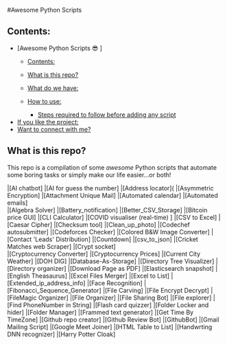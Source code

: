  #Awesome Python Scripts 


## Contents:

- [Awesome Python Scripts :sunglasses:    ]
  - [Contents:](#contents)
  - [What is this repo?](#what-is-this-repo)
  - [What do we have:](#what-do-we-have)
  - [How to use:](#how-to-use)
  
    - [Steps required to follow before adding any script](#steps-required-to-follow-before-adding-any-script)
- [If you like the project:](#if-you-like-the-project)
- [Want to connect with me?](#want-to-connect-with-me)

## What is this repo?
This repo is a compilation of some *awesome* Python scripts that automate some boring tasks or simply make our life easier...or both!







|[AI chatbot] 
|[AI for guess the number]
|[Address locator]( 
|[Asymmetric Encryption] 
|[Attachment Unique Mail] 
|[Automated calendar] 
|[Automated emails]  
|[Algebra Solver]
|[Battery_notification]
|[Better_CSV_Storage]
|[Bitcoin price GUI]
|[CLI Calculator]
|[COVID visualiser (real-time) ]
|[CSV to Excel]
|[Caesar Cipher]
|[Checksum tool]
|[Clean_up_photo]
|[Codechef autosubmitter]
|[Codeforces Checker]
|[Colored B&W Image Converter]
|[Contact 'Leads' Distribution]
|[Countdown]
|[csv_to_json]
|[Cricket Matches web Scraper]
|[Crypt socket]  
|[Cryptocurrency Converter] 
|[Cryptocurrency Prices]
|[Current City Weather] 
|[DOH DIG]
|[Database-As-Storage] 
|[Directory Tree Visualizer]
|[Directory organizer]
|[Download Page as PDF] 
|[Elasticsearch snapshot]
|[English Theasaurus]
|[Excel Files Merger]
|[Excel to List]
|[Extended_ip_address_info]
|[Face Recognition]
|[Fibonacci_Sequence_Generator]
|[File Carving]
|[File Encrypt Decrypt]
|[FileMagic Organizer]
|[File Organizer]
|[File Sharing Bot]
|[File explorer]
|[Find PhoneNumber in String]
|[Flash card quizzer]
|[Folder Locker and hider]
|[Folder Manager]
|[Frammed text generator]
|[Get Time By TimeZone]
|[Github repo creator]
|[Github Review Bot]
|[GithubBot]
|[Gmail Mailing Script]
|[Google Meet Joiner]
|[HTML Table to List]
|[Handwrting DNN recognizer]
|[Harry Potter Cloak]
